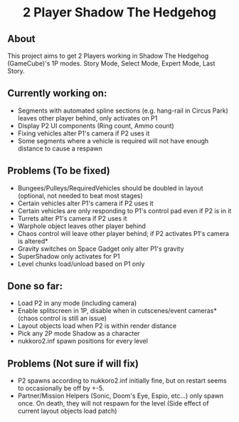 <div align="center"><h1>2 Player Shadow The Hedgehog</h1></div>


## About
This project aims to get 2 Players working in Shadow The Hedgehog (GameCube)'s 1P modes.
Story Mode, Select Mode, Expert Mode, Last Story.

## Currently working on:
* Segments with automated spline sections (e.g. hang-rail in Circus Park) leaves other player behind, only activates on P1
* Display P2 UI components (Ring count, Ammo count)
* Fixing vehicles alter P1's camera if P2 uses it
* Some segments where a vehicle is required will not have enough distance to cause a respawn

## Problems (To be fixed)
* Bungees/Pulleys/RequiredVehicles should be doubled in layout (optional, not needed to beat most stages)
* Certain vehicles alter P1's camera if P2 uses it
* Certain vehicles are only responding to P1's control pad even if P2 is in it
* Turrets alter P1's camera if P2 uses it
* Warphole object leaves other player behind
* Chaos control will leave other player behind; if P2 activates P1's camera is altered*
* Gravity switches on Space Gadget only alter P1's gravity
* SuperShadow only activates for P1
* Level chunks load/unload based on P1 only


## Done so far:
* Load P2 in any mode (including camera)
* Enable splitscreen in 1P, disable when in cutscenes/event cameras* (chaos control is still an issue)
* Layout objects load when P2 is within render distance
* Pick any 2P mode Shadow as a character
* nukkoro2.inf spawn positions for every level


## Problems (Not sure if will fix)
* P2 spawns according to nukkoro2.inf initially fine, but on restart seems to occasionally be off by +-5.
* Partner/Mission Helpers (Sonic, Doom's Eye, Espio, etc...) only spawn once. On death, they will not respawn for the level (Side effect of current layout objects load patch)